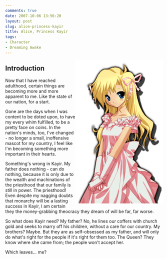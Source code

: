 ```yaml
---
comments: true
date: 2007-10-06 13:56:20
layout: post
slug: alice-princess-kayir
title: Alice, Princess Kayir
tags:
- Character
- Dreaming Awake
---
```


<p><img src="/img/fiction/characters/portraits/alice-dreamingawake.png" style="float:right" /></p>
<h2>Introduction</h2>

<div class="story" markdown="1">
<p>Now that I have reached adulthood, certain things are becoming more and more apparent to me.  Like the state of our nation, for a start.</p>
<p>Gone are the days when I was content to be doted upon, to have my every whim fulfilled, to be a pretty face on coins.  In the nation&#039;s minds, too, I&#039;ve changed - no longer a small, inoffensive mascot for my country, I feel like I&#039;m becoming something more important in their hearts.</p>
<p>Something&#039;s wrong in Kayir.  My father does nothing - can do nothing, because it is only due to the wealth and machinations of the priesthood that our family is still in power.  The priesthood!  Even despite my nagging doubts that monarchy will be a lasting success in Kayir, I am certain they the money-grabbing theocracy they dream of will be far, far worse.</p>
<p>So what does Kayir need?  My father?  No, he lines our coffers with church gold and seeks to marry off his children, without a care for our country.  My brothers?  Maybe.  But they are as self-obsessed as my father, and will only do what&#039;s right for the people if it&#039;s right for them too.  The Queen?  They know where she came from; the people won&#039;t accept her.</p>
<p>Which leaves... me?</p>
</div>
